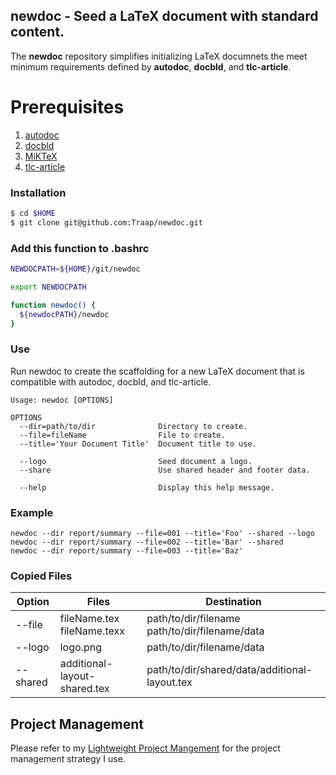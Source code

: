 ## newdoc - Seed a LaTeX document with standard content. 
The **newdoc** repository simplifies initializing LaTeX documnets the meet
minimum requirements defined by **autodoc**, **docbld**, and **tlc-article**. 

# Prerequisites 
1. [autodoc](https://GitHub.com/Traap/autodoc.git)
1. [docbld](https://GitHub.com/Traap/docbld.git)
1. [MiKTeX](https://miktex.org/download)
1. [tlc-article](https://GitHub.com/Traap/tlc-article.git)


### Installation
```bash
$ cd $HOME
$ git clone git@github.com:Traap/newdoc.git
```

### Add this function to .bashrc
```bash
NEWDOCPATH=${HOME}/git/newdoc

export NEWDOCPATH

function newdoc() {
  ${newdocPATH}/newdoc 
}
```

### Use
Run newdoc to create the scaffolding for a new LaTeX document that is compatible
with autodoc, docbld, and tlc-article.
```
Usage: newdoc [OPTIONS]

OPTIONS
  --dir=path/to/dir              Directory to create.
  --file=fileName                File to create.
  --title='Your Document Title'  Document title to use.

  --logo                         Seed document a logo.
  --share                        Use shared header and footer data.

  --help                         Display this help message.

```
### Example
```
newdoc --dir report/summary --file=001 --title='Foo' --shared --logo
newdoc --dir report/summary --file=002 --title='Bar' --shared
newdoc --dir report/summary --file=003 --title='Baz' 
```
### Copied Files
| Option   | Files                        | Destination
| ---      | ---                          | ---         
| --file   | fileName.tex fileName.texx   | path/to/dir/filename path/to/dir/filename/data
| --logo   | logo.png                     | path/to/dir/filename/data
| --shared | additional-layout-shared.tex | path/to/dir/shared/data/additional-layout.tex

## Project Management
Please refer to my [Lightweight Project Mangement](https://github.com/Traap/lpm)
for the project management strategy I use.
